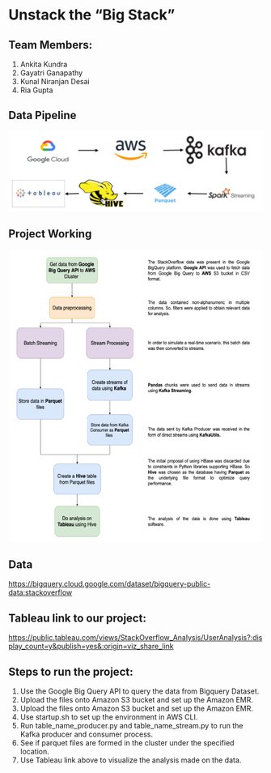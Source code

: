 # Unstack the “Big Stack”

## Team Members:
1. Ankita Kundra
2. Gayatri Ganapathy
3. Kunal Niranjan Desai
4. Ria Gupta

## Data Pipeline
![Project_Pipeline](./images/Project_Pipeline.png)

## Project Working
![Project_Working](./images/Project_Working.png)

## Data
https://bigquery.cloud.google.com/dataset/bigquery-public-data:stackoverflow

## Tableau link to our project:
https://public.tableau.com/views/StackOverflow_Analysis/UserAnalysis?:display_count=y&publish=yes&:origin=viz_share_link

## Steps to run the project:

1. Use the Google Big Query API to query the data from Bigquery Dataset.
2. Upload the files onto Amazon S3 bucket and set up the Amazon EMR.
3. Upload the files onto Amazon S3 bucket and set up the Amazon EMR.
4. Use startup.sh to set up the environment in AWS CLI.
5. Run table_name_producer.py and table_name_stream.py to run the Kafka producer and consumer process.
6. See if parquet files are formed in the cluster under the specified location.
7. Use Tableau link above to visualize the analysis made on the data.











